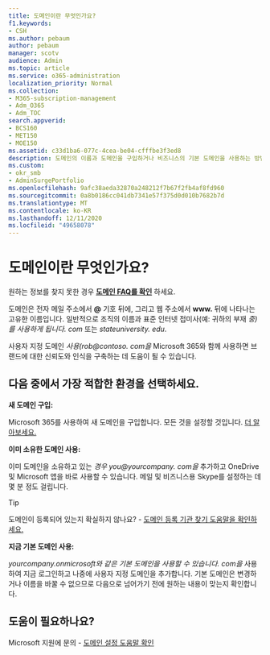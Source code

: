 ```yaml
---
title: 도메인이란 무엇인가요?
f1.keywords:
- CSH
ms.author: pebaum
author: pebaum
manager: scotv
audience: Admin
ms.topic: article
ms.service: o365-administration
localization_priority: Normal
ms.collection:
- M365-subscription-management
- Adm_O365
- Adm_TOC
search.appverid:
- BCS160
- MET150
- MOE150
ms.assetid: c33d1ba6-077c-4cea-be04-cfffbe3f3ed8
description: 도메인의 이름과 도메인을 구입하거나 비즈니스의 기본 도메인을 사용하는 방법을 이해합니다.
ms.custom:
- okr_smb
- AdminSurgePortfolio
ms.openlocfilehash: 9afc38aeda32870a248212f7b67f2fb4af8fd960
ms.sourcegitcommit: 0a8b0186cc041db7341e57f375d0d010b7682b7d
ms.translationtype: MT
ms.contentlocale: ko-KR
ms.lasthandoff: 12/11/2020
ms.locfileid: "49658078"
---
```

# <a name="what-is-a-domain"></a>도메인이란 무엇인가요?

 원하는 정보를 찾지 못한 경우 **[도메인 FAQ를 확인](../setup/domains-faq.yml)** 하세요. 
  
도메인은 전자 메일 주소에서 **@** 기호 뒤에, 그리고 웹 주소에서 **www.** 뒤에 나타나는 고유한 이름입니다. 일반적으로 조직의 이름과 표준 인터넷 접미사(예: 귀하의 부재 *중)를 사용하게 됩니다. <span> com* 또는 *stateuniversity. <span> edu*. 
  
사용자 지정 도메인 *사용(rob@contoso. <span> com을* Microsoft 365와 함께 사용하면 브랜드에 대한 신뢰도와 인식을 구축하는 데 도움이 될 수 있습니다. 
  
## <a name="choose-the-experience-thats-best-for-you"></a>다음 중에서 가장 적합한 환경을 선택하세요.

 **새 도메인 구입:**
  
Microsoft 365를 사용하여 새 도메인을 구입합니다. 모든 것을 설정할 것입니다. [더 알아보세요.](buy-a-domain-name.md)
  
 **이미 소유한 도메인 사용:**
  
이미 도메인을 소유하고 있는  *경우 you@yourcompany. <span> com을*  추가하고 OneDrive 및 Microsoft 앱을 바로 사용할 수 있습니다. 메일 및 비즈니스용 Skype를 설정하는 데 몇 분 정도 걸립니다. 
  
> [!TIP]
> 도메인이 등록되어 있는지 확실하지 않나요? - [도메인 등록 기관 찾기 도움말을 확인하세요.](find-your-domain-registrar.md)
  
 **지금 기본 도메인 사용:**
  
*yourcompany.onmicrosoft와 같은 기본 도메인을 사용할 수 있습니다. <span> com을* 사용하여 지금 로그인하고 나중에 사용자 지정 도메인을 추가합니다. 기본 도메인은 변경하거나 이름을 바꿀 수 없으므로 다음으로 넘어가기 전에 원하는 내용이 맞는지 확인합니다. 
  
## <a name="feeling-stuck"></a>도움이 필요하나요?

Microsoft 지원에 문의 - [도메인 설정 도움말 확인](../contact-support-for-business-products.md)
  

